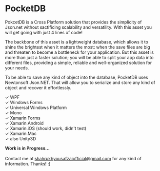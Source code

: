 # PocketDB
PokcetDB is a Cross Platform solution that provides the simplicity of Json.net without sactificing scalability and versatility. With this asset you will get going with just 4 lines of code!

The backbone of this asset is a lightweight database, which allows it to shine the brightest when it matters the most: when the save files are big and threaten to become a bottleneck for your application. But this asset is more than just a faster solution; you will be able to split your app data into different files, providing a simple, reliable and well-organized solution for your needs.

To be able to save any kind of object into the database, PocketDB uses Newtonsoft Json.NET. That will allow you to serialize and store any kind of object and recover it effortlessly.

✓ WPF <br />
✓ Windows Forms <br />
✓ Universal Windows Platform <br />
✓ Mono <br />
✓ Xamarin Forms <br />
✓ Xamarin.Android <br />
✓ Xamarin.iOS (should work, didn't test) <br />
✓ Xamarin.Mac <br />
✓ also Unity3D 

<b>Work is in Progress...</b> 
<br /> <br />
Contact me at shahrukhyousafzaiofficial@gmail.com for any kind of information. Thanks! :) 
